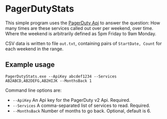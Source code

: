 # PagerDutyStats

This simple program uses the [PagerDuty Api](https://v2.developer.pagerduty.com/page/api-reference) to answer the question: How many times are these services called out over per weekend, over time.
Where the weekend is arbitrarily defined as 5pm Friday to 9am Monday.

CSV data is written to file `out.txt`, containing pairs of `StartDate, Count` for each weekend in the range.

## Example usage

`PagerDutyStats.exe --ApiKey abcdef1234 --Services AB2ABCD,AB2DEFG,AB2HIJK --MonthsBack 1`

Command line options are:

 * `--ApiKey` An Api key for the PagerDuty v2 Api. Required.  
 * `--Services` A comma-separated list of services to read. Required.  
 * `--MonthsBack` Number of months to go back. Optional, default is 6.   
